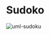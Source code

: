 # Sudoko 
![uml-sudoku](https://user-images.githubusercontent.com/98096047/206470891-5d815b2a-6684-45ec-9dc4-de8d91453c1a.png)



